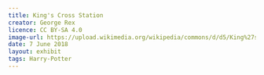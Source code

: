 ```yaml
---
title: King's Cross Station
creator: George Rex
licence: CC BY-SA 4.0
image-url: https://upload.wikimedia.org/wikipedia/commons/d/d5/King%27s_Cross_station%2C_August_2014.jpg
date: 7 June 2018
layout: exhibit
tags: Harry-Potter
---
```

